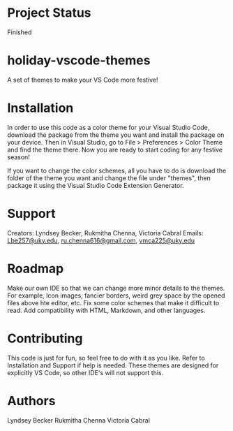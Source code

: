 # Project Status
Finished

# holiday-vscode-themes
A set of themes to make your VS Code more festive!

# Installation 
In order to use this code as a color theme for your Visual Studio Code, download the package from the theme you want and install the package on your device. Then in Visual Studio, go to File > Preferences > Color Theme and find the theme there.
Now you are ready to start coding for any festive season!

If you want to change the color schemes, all you have to do is download the folder of the theme you want and change the file under "themes", then package it using the Visual Studio Code Extension Generator. 

# Support
Creators: Lyndsey Becker, Rukmitha Chenna, Victoria Cabral 
Emails: Lbe257@uky.edu, ru.chenna616@gmail.com, vmca225@uky.edu 

# Roadmap
Make our own IDE so that we can change more minor details to the themes. For example, Icon images, fancier borders, weird grey space by the opened files above hte editor, etc. Fix some color schemes that make it difficult to read. Add compatibility with HTML, Markdown, and other languages.

# Contributing 
This code is just for fun, so feel free to do with it as you like. Refer to Installation and Support if help is needed.
These themes are designed for explicitly VS Code, so other IDE's will not support this. 

# Authors
Lyndsey Becker
Rukmitha Chenna
Victoria Cabral
